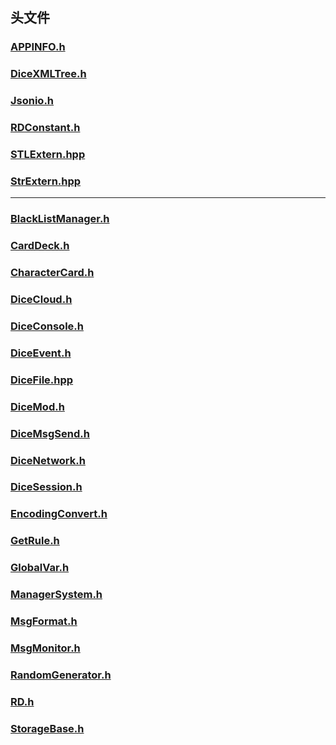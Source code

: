 ## 头文件

### [APPINFO.h](head/APPINFO.h.md) 
### [DiceXMLTree.h](head/DiceXMLTree.h.md)
### [Jsonio.h](head/Jsonio.h.md)
### [RDConstant.h](head/RDConstant.h.md)
### [STLExtern.hpp](head/STLExtern.hpp.md)
### [StrExtern.hpp](head/StrExtern.hpp)
---
### [BlackListManager.h]()
### [CardDeck.h]() 
### [CharacterCard.h]()
### [DiceCloud.h]()
### [DiceConsole.h]()
### [DiceEvent.h]()
### [DiceFile.hpp]()
### [DiceMod.h]()
### [DiceMsgSend.h]()
### [DiceNetwork.h]()
### [DiceSession.h]()
### [EncodingConvert.h]()
### [GetRule.h]()
### [GlobalVar.h]()
### [ManagerSystem.h]()
### [MsgFormat.h]()
### [MsgMonitor.h]()
### [RandomGenerator.h]()
### [RD.h]()
### [StorageBase.h]()